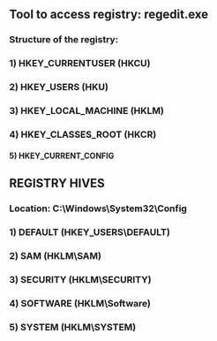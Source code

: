 ## Tool to access registry: regedit.exe

### Structure of the registry:

### 1) HKEY_CURRENTUSER (HKCU)

### 2) HKEY_USERS (HKU)

### 3) HKEY_LOCAL_MACHINE (HKLM)

### 4) HKEY_CLASSES_ROOT (HKCR)

#### 5) HKEY_CURRENT_CONFIG 

## REGISTRY HIVES

### Location: C:\Windows\System32\Config

### 1) DEFAULT (HKEY_USERS\DEFAULT)

### 2) SAM (HKLM\SAM)

### 3) SECURITY (HKLM\SECURITY)

### 4) SOFTWARE (HKLM\Software)

### 5) SYSTEM (HKLM\SYSTEM)
